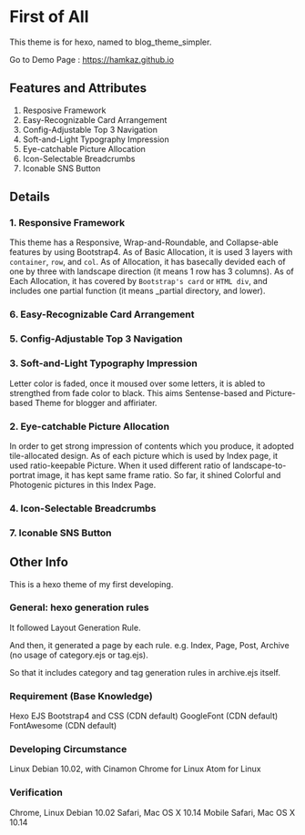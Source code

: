 # First of All
This theme is for hexo, named to blog_theme_simpler.

Go to Demo Page : https://hamkaz.github.io

## Features and Attributes
1. Resposive Framework
6. Easy-Recognizable Card Arrangement
5. Config-Adjustable Top 3 Navigation
3. Soft-and-Light Typography Impression
2. Eye-catchable Picture Allocation
4. Icon-Selectable Breadcrumbs
7. Iconable SNS Button 

## Details
### 1. Responsive Framework
This theme has a Responsive, Wrap-and-Roundable, and Collapse-able features by using Bootstrap4.
As of Basic Allocation, it is used 3 layers with `container`, `row`, and `col`.
As of Allocation, it has basecally devided each of one by three with landscape direction (it means 1 row has 3 columns).
As of Each Allocation, it has covered by `Bootstrap's card` or `HTML div`, and includes one partial function (it means _partial directory, and lower).

### 6. Easy-Recognizable Card Arrangement


### 5. Config-Adjustable Top 3 Navigation


### 3. Soft-and-Light Typography Impression
Letter color is faded, once it moused over some letters, it is abled to strengthed from fade color to black. 
This aims Sentense-based and Picture-based Theme for blogger and affiriater.

### 2. Eye-catchable Picture Allocation
In order to get strong impression of contents which you produce, it adopted tile-allocated design.
As of each picture which is used by Index page, it used ratio-keepable Picture.
When it used different ratio of landscape-to-portrat image, it has kept same frame ratio.
So far, it shined Colorful and Photogenic pictures in this Index Page.

### 4. Icon-Selectable Breadcrumbs


### 7. Iconable SNS Button 


## Other Info
This is a hexo theme of my first developing.

### General: hexo generation rules
It followed Layout Generation Rule.

And then, it generated a page by each rule.
e.g. Index, Page, Post, Archive (no usage of category.ejs or tag.ejs).

So that it includes category and tag generation rules in archive.ejs itself. 

### Requirement (Base Knowledge)
Hexo
EJS
Bootstrap4 and CSS (CDN default)
GoogleFont (CDN default)
FontAwesome (CDN default)

### Developing Circumstance
Linux Debian 10.02, with Cinamon
Chrome for Linux
Atom for Linux

### Verification
Chrome, Linux Debian 10.02
Safari, Mac OS X 10.14
Mobile Safari, Mac OS X 10.14
